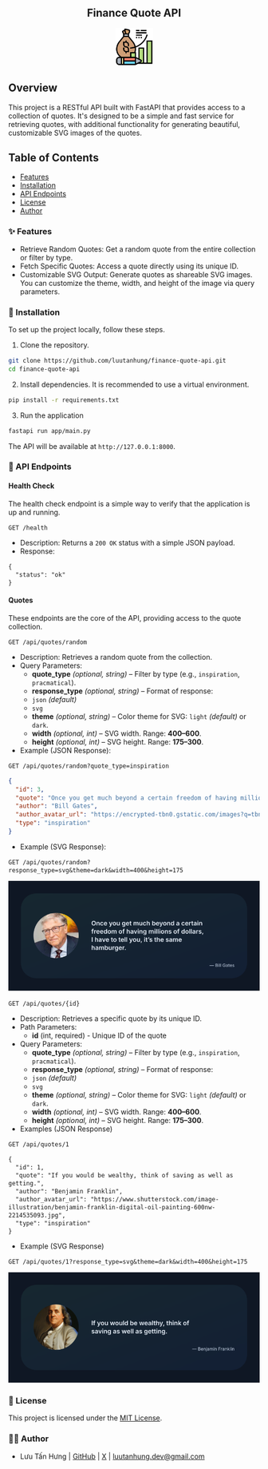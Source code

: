 <div align="center">
    <h2>Finance Quote API</h2>
    <img src="./assets/finance-quote-api-avatar.png" alt="Finance Quote API Avatar" width="75" height="75"/>
</div>

## Overview
This project is a RESTful API built with FastAPI that provides access to a collection of quotes. It's designed to be a simple and fast service for retrieving quotes, with additional functionality for generating beautiful, customizable SVG images of the quotes.

## Table of Contents
- [Features](#-features)
- [Installation](#-installation)
- [API Endpoints](#-api-endpoints)
- [License](#-license)
- [Author](#-author)

### ✨ Features
- Retrieve Random Quotes: Get a random quote from the entire collection or filter by type.
- Fetch Specific Quotes: Access a quote directly using its unique ID.
- Customizable SVG Output: Generate quotes as shareable SVG images. You can customize the theme, width, and height of the image via query parameters.

### 🚀 Installation
To set up the project locally, follow these steps.
1. Clone the repository.
```bash
git clone https://github.com/luutanhung/finance-quote-api.git
cd finance-quote-api
```
2. Install dependencies. It is recommended to use a virtual environment.
```bash
pip install -r requirements.txt
```
3. Run the application
```bash
fastapi run app/main.py
```

The API will be available at `http://127.0.0.1:8000`.

### 📖 API Endpoints

#### Health Check
The health check endpoint is a simple way to verify that the application is up and running.

```http
GET /health
```

- Description: Returns a `200 OK` status with a simple JSON payload.
- Response:
```
{
  "status": "ok"
}
```

#### Quotes

These endpoints are the core of the API, providing access to the quote collection.

```http
GET /api/quotes/random
```

- Description: Retrieves a random quote from the collection.
- Query Parameters:
    - **quote_type** *(optional, string)* – Filter by type (e.g., `inspiration`, `pracmatical`).
    - **response_type** *(optional, string)* – Format of response:
    - `json` *(default)*
    - `svg`
    - **theme** *(optional, string)* – Color theme for SVG: `light` *(default)* or `dark`.
    - **width** *(optional, int)* – SVG width. Range: **400–600**.
    - **height** *(optional, int)* – SVG height. Range: **175–300**.
- Example (JSON Response):
```http
GET /api/quotes/random?quote_type=inspiration
```
```json
{
  "id": 3,
  "quote": "Once you get much beyond a certain freedom of having millions of dollars, I have to tell you, it’s the same hamburger.",
  "author": "Bill Gates",
  "author_avatar_url": "https://encrypted-tbn0.gstatic.com/images?q=tbn:ANd9GcQCNQD1uEyyUbtJxMdpneAHTM2XflvSZ6KPylf1PYP4L33NTxwnRDZsk4TxjKtmb2EELZ8&usqp=CAU",
  "type": "inspiration"
}
```
- Example (SVG Response):
```http
GET /api/quotes/random?response_type=svg&theme=dark&width=400&height=175
```
![Bill Gates's Quote](./assets/bill-gates-quote.svg)

```http
GET /api/quotes/{id}
```
- Description: Retrieves a specific quote by its unique ID.
- Path Parameters:
    - **id** (int, required) - Unique ID of the quote
- Query Parameters:
    - **quote_type** *(optional, string)* – Filter by type (e.g., `inspiration`, `pracmatical`).
    - **response_type** *(optional, string)* – Format of response:
    - `json` *(default)*
    - `svg`
    - **theme** *(optional, string)* – Color theme for SVG: `light` *(default)* or `dark`.
    - **width** *(optional, int)* – SVG width. Range: **400–600**.
    - **height** *(optional, int)* – SVG height. Range: **175–300**.
- Examples (JSON Response)
```http
GET /api/quotes/1
```
```
{
  "id": 1,
  "quote": "If you would be wealthy, think of saving as well as getting.",
  "author": "Benjamin Franklin",
  "author_avatar_url": "https://www.shutterstock.com/image-illustration/benjamin-franklin-digital-oil-painting-600nw-2214535093.jpg",
  "type": "inspiration"
}
```
- Example (SVG Response)
```http
GET /api/quotes/1?response_type=svg&theme=dark&width=400&height=175
```
![Benjamin Franklin's Quote](./assets/benjamin-franklin-quote.svg)

### 📄 License
This project is licensed under the [MIT License](/LICENSE.md).

### ✍🏼 Author
- Lưu Tấn Hưng | [GitHub](https://github.com/luutanhung) | [X](https://x.com/luu_tan_hung) | <luutanhung.dev@gmail.com>
